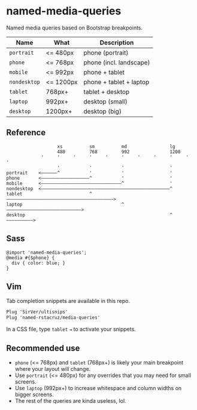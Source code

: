 # named-media-queries

Named media queries based on Bootstrap breakpoints.

| Name         | What      | Description             |
| ---          | ---       | ---                     |
| `portrait`   | <= 480px  | phone (portrait)        |
| `phone`      | <= 768px  | phone (incl. landscape) |
| `mobile`     | <= 992px  | phone + tablet          |
| `nondesktop` | <= 1200px | phone + tablet + laptop |
| `tablet`     | 768px+    | tablet + desktop        |
| `laptop`     | 992px+    | desktop (small)         |
| `desktop`    | 1200px+   | desktop (big)           |

## Reference

```
                   xs          sm          md                lg
                   480         768         992               1200
             '     '     '     '     '     '     '     '     '     '     '
                   '           '           '                 '
portrait    <——————^           '           '                 '
phone       <——————————————————^           '                 '
mobile      <——————————————————————————————^                 '
nondesktop  <————————————————————————————————————————————————^
tablet                         ^————————————————————————————————————————>
laptop                                     ^————————————————————————————>
desktop                                                      ^——————————>
```

## Sass

```
@import 'named-media-queries';
@media #{$phone} {
  div { color: blue; }
}
```

## Vim

Tab completion snippets are available in this repo.

```scss
Plug 'SirVer/ultisnips'
Plug 'named-rstacruz/media-queries'
```

In a CSS file, type `tablet` `⇥` to activate your snippets.

## Recommended use

* `phone` (<= 768px) and `tablet` (768px+) is likely your main breakpoint where your layout will change.
* Use `portrait` (<= 480px) for any overrides that you may need for small screens.
* Use `laptop` (992px+) to increase whitespace and column widths on bigger screens.
* The rest of the queries are kinda useless, lol.
